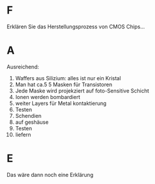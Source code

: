 # F

Erklären Sie das Herstellungsprozess von CMOS Chips...

# A

Ausreichend: 

1. Waffers aus Silizium: alles ist nur ein Kristal
2. Man hat ca.5 5 Masken für Transistoren
3. Jede Maske wird projekziert auf foto-Sensitive Schicht
4. Ionen werden bombardiert
5. weiter Layers für Metal kontaktierung
6. Testen
7. Schendien
8. auf geshäuse
9. Testen
10. liefern

# E

Das wäre dann noch eine Erklärung
